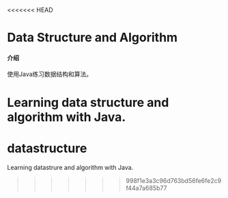 <<<<<<< HEAD
# Data Structure and Algorithm

#### 介绍
使用Java练习数据结构和算法。

Learning data structure  and algorithm with Java.
=======
# datastructure
Learning datastrure and algorithm with Java.
>>>>>>> 998f1e3a3c96d763bd56fe6fe2c9f44a7a685b77
